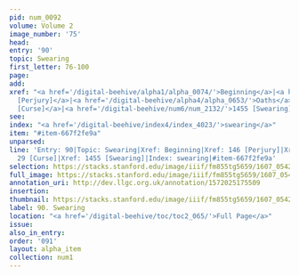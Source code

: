 ```yaml
---
pid: num_0092
volume: Volume 2
image_number: '75'
head:
entry: '90'
topic: Swearing
first_letter: 76-100
page:
add:
xref: "<a href='/digital-beehive/alpha1/alpha_0074/'>Beginning</a>|<a href='/digital-beehive/num1/num_0152/'>146
  [Perjury]</a>|<a href='/digital-beehive/alpha4/alpha_0653/'>Oaths</a>|<a href='/digital-beehive/num1/num_0029/'>29
  [Curse]</a>|<a href='/digital-beehive/num6/num_2132/'>1455 [Swearing]</a>"
see:
index: "<a href='/digital-beehive/index4/index_4023/'>swearing</a>"
item: "#item-667f2fe9a"
unparsed:
line: 'Entry: 90|Topic: Swearing|Xref: Beginning|Xref: 146 [Perjury]|Xref: Oaths|Xref:
  29 [Curse]|Xref: 1455 [Swearing]|Index: swearing|#item-667f2fe9a'
selection: https://stacks.stanford.edu/image/iiif/fm855tg5659/1607_0542/280,4470,3070,616/full/0/default.jpg
full_image: https://stacks.stanford.edu/image/iiif/fm855tg5659/1607_0542/full/full/0/default.jpg
annotation_uri: http://dev.llgc.org.uk/annotation/1572025175509
insertion:
thumbnail: https://stacks.stanford.edu/image/iiif/fm855tg5659/1607_0542/280,4470,600,180/250,/0/default.jpg
label: 90. Swearing
location: "<a href='/digital-beehive/toc/toc2_065/'>Full Page</a>"
issue:
also_in_entry:
order: '091'
layout: alpha_item
collection: num1
---
```


